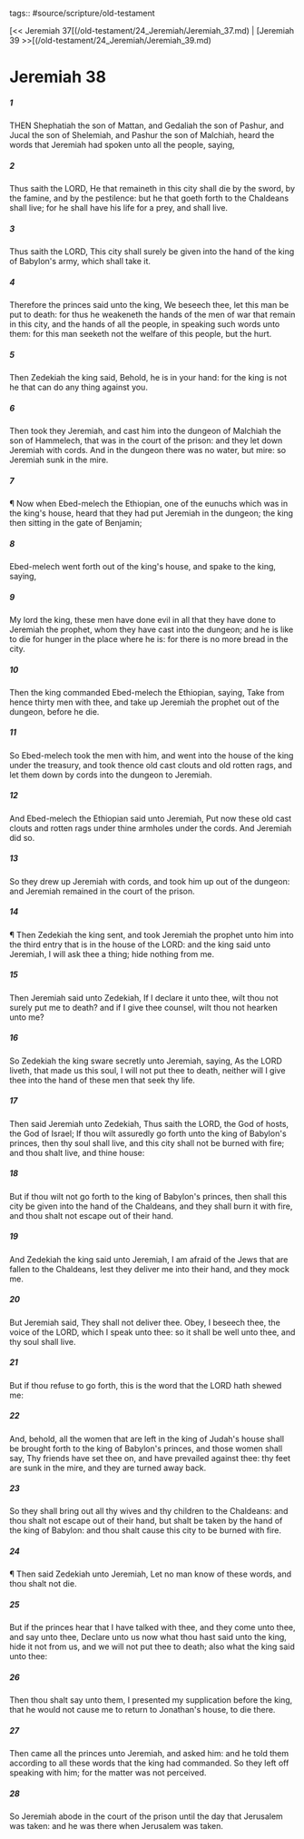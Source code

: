tags:: #source/scripture/old-testament

[<< Jeremiah 37[(/old-testament/24_Jeremiah/Jeremiah_37.md) | [Jeremiah 39 >>[(/old-testament/24_Jeremiah/Jeremiah_39.md)

# Jeremiah 38

##### 1

THEN Shephatiah the son of Mattan, and Gedaliah the son of Pashur, and Jucal the son of Shelemiah, and Pashur the son of Malchiah, heard the words that Jeremiah had spoken unto all the people, saying,

##### 2

Thus saith the LORD, He that remaineth in this city shall die by the sword, by the famine, and by the pestilence: but he that goeth forth to the Chaldeans shall live; for he shall have his life for a prey, and shall live.

##### 3

Thus saith the LORD, This city shall surely be given into the hand of the king of Babylon's army, which shall take it.

##### 4

Therefore the princes said unto the king, We beseech thee, let this man be put to death: for thus he weakeneth the hands of the men of war that remain in this city, and the hands of all the people, in speaking such words unto them: for this man seeketh not the welfare of this people, but the hurt.

##### 5

Then Zedekiah the king said, Behold, he is in your hand: for the king is not he that can do any thing against you.

##### 6

Then took they Jeremiah, and cast him into the dungeon of Malchiah the son of Hammelech, that was in the court of the prison: and they let down Jeremiah with cords. And in the dungeon there was no water, but mire: so Jeremiah sunk in the mire.

##### 7

¶ Now when Ebed-melech the Ethiopian, one of the eunuchs which was in the king's house, heard that they had put Jeremiah in the dungeon; the king then sitting in the gate of Benjamin;

##### 8

Ebed-melech went forth out of the king's house, and spake to the king, saying,

##### 9

My lord the king, these men have done evil in all that they have done to Jeremiah the prophet, whom they have cast into the dungeon; and he is like to die for hunger in the place where he is: for there is no more bread in the city.

##### 10

Then the king commanded Ebed-melech the Ethiopian, saying, Take from hence thirty men with thee, and take up Jeremiah the prophet out of the dungeon, before he die.

##### 11

So Ebed-melech took the men with him, and went into the house of the king under the treasury, and took thence old cast clouts and old rotten rags, and let them down by cords into the dungeon to Jeremiah.

##### 12

And Ebed-melech the Ethiopian said unto Jeremiah, Put now these old cast clouts and rotten rags under thine armholes under the cords. And Jeremiah did so.

##### 13

So they drew up Jeremiah with cords, and took him up out of the dungeon: and Jeremiah remained in the court of the prison.

##### 14

¶ Then Zedekiah the king sent, and took Jeremiah the prophet unto him into the third entry that is in the house of the LORD: and the king said unto Jeremiah, I will ask thee a thing; hide nothing from me.

##### 15

Then Jeremiah said unto Zedekiah, If I declare it unto thee, wilt thou not surely put me to death? and if I give thee counsel, wilt thou not hearken unto me?

##### 16

So Zedekiah the king sware secretly unto Jeremiah, saying, As the LORD liveth, that made us this soul, I will not put thee to death, neither will I give thee into the hand of these men that seek thy life.

##### 17

Then said Jeremiah unto Zedekiah, Thus saith the LORD, the God of hosts, the God of Israel; If thou wilt assuredly go forth unto the king of Babylon's princes, then thy soul shall live, and this city shall not be burned with fire; and thou shalt live, and thine house:

##### 18

But if thou wilt not go forth to the king of Babylon's princes, then shall this city be given into the hand of the Chaldeans, and they shall burn it with fire, and thou shalt not escape out of their hand.

##### 19

And Zedekiah the king said unto Jeremiah, I am afraid of the Jews that are fallen to the Chaldeans, lest they deliver me into their hand, and they mock me.

##### 20

But Jeremiah said, They shall not deliver thee. Obey, I beseech thee, the voice of the LORD, which I speak unto thee: so it shall be well unto thee, and thy soul shall live.

##### 21

But if thou refuse to go forth, this is the word that the LORD hath shewed me:

##### 22

And, behold, all the women that are left in the king of Judah's house shall be brought forth to the king of Babylon's princes, and those women shall say, Thy friends have set thee on, and have prevailed against thee: thy feet are sunk in the mire, and they are turned away back.

##### 23

So they shall bring out all thy wives and thy children to the Chaldeans: and thou shalt not escape out of their hand, but shalt be taken by the hand of the king of Babylon: and thou shalt cause this city to be burned with fire.

##### 24

¶ Then said Zedekiah unto Jeremiah, Let no man know of these words, and thou shalt not die.

##### 25

But if the princes hear that I have talked with thee, and they come unto thee, and say unto thee, Declare unto us now what thou hast said unto the king, hide it not from us, and we will not put thee to death; also what the king said unto thee:

##### 26

Then thou shalt say unto them, I presented my supplication before the king, that he would not cause me to return to Jonathan's house, to die there.

##### 27

Then came all the princes unto Jeremiah, and asked him: and he told them according to all these words that the king had commanded. So they left off speaking with him; for the matter was not perceived.

##### 28

So Jeremiah abode in the court of the prison until the day that Jerusalem was taken: and he was there when Jerusalem was taken.

